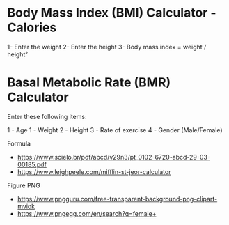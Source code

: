 # Body Mass Index (BMI) Calculator - Calories

1- Enter the weight
2- Enter the height
3- Body mass index = weight / height²

# Basal Metabolic Rate (BMR) Calculator

Enter these following items:

1 - Age
1 - Weight
2 - Height
3 - Rate of exercise
4 - Gender (Male/Female)

Formula

- https://www.scielo.br/pdf/abcd/v29n3/pt_0102-6720-abcd-29-03-00185.pdf
- https://www.leighpeele.com/mifflin-st-jeor-calculator

Figure PNG

- https://www.pngguru.com/free-transparent-background-png-clipart-mviok
- https://www.pngegg.com/en/search?q=female+
